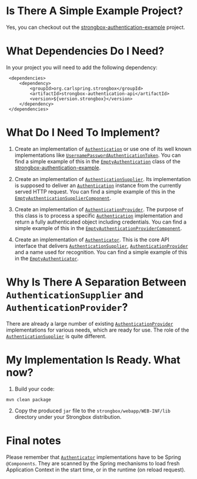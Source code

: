 # Is There A Simple Example Project?

Yes, you can checkout out the [strongbox-authentication-example](https://github.com/strongbox/strongbox-authentication-example) project.

# What Dependencies Do I Need?

In your project you will need to add the following dependency:

     <dependencies>
         <dependency>
             <groupId>org.carlspring.strongbox</groupId>
             <artifactId>strongbox-authentication-api</artifactId>
             <version>${version.strongbox}</version>
         </dependency>
     </dependencies>

# What Do I Need To Implement?

1. Create an implementation of [`Authentication`](https://github.com/spring-projects/spring-security/blob/master/core/src/main/java/org/springframework/security/core/Authentication.java) or use one of its well known implementations like [`UsernamePasswordAuthenticationToken`](https://github.com/spring-projects/spring-security/blob/master/core/src/main/java/org/springframework/security/authentication/UsernamePasswordAuthenticationToken.java). You can find a simple example of this in the [`EmptyAuthentication`](https://github.com/carlspring/strongbox-authentication-example/blob/master/src/main/java/org/carlspring/strongbox/authentication/impl/example/EmptyAuthentication.java) class of the [strongbox-authentication-example](https://github.com/strongbox/strongbox-authentication-example). 

2. Create an implementation of [`AuthenticationSupplier`](https://github.com/strongbox/strongbox/blob/master/strongbox-authentication-api/src/main/java/org/carlspring/strongbox/authentication/api/AuthenticationSupplier.java). Its implementation is supposed to deliver an [`Authentication`](https://github.com/spring-projects/spring-security/blob/master/core/src/main/java/org/springframework/security/core/Authentication.java) instance from the currently served HTTP request. You can find a simple example of this in the [`EmptyAuthenticationSupplierComponent`](https://github.com/strongbox/strongbox-authentication-example/blob/master/src/main/java/org/carlspring/strongbox/authentication/impl/example/EmptyAuthenticationSupplierComponent.java).

3. Create an implementation of [`AuthenticationProvider`](https://github.com/spring-projects/spring-security/blob/master/core/src/main/java/org/springframework/security/authentication/AuthenticationProvider.java). The purpose of this class is to process a specific [`Authentication`](https://github.com/spring-projects/spring-security/blob/master/core/src/main/java/org/springframework/security/core/Authentication.java) implementation and return a fully authenticated object including credentials. You can find a simple example of this in the [`EmptyAuthenticationProviderComponent`](https://github.com/strongbox/strongbox-authentication-example/blob/master/src/main/java/org/carlspring/strongbox/authentication/impl/example/EmptyAuthenticationProviderComponent.java).

4. Create an implementation of [`Authenticator`](https://github.com/strongbox/strongbox/blob/master/strongbox-authentication-api/src/main/java/org/carlspring/strongbox/authentication/api/Authenticator.java). This is the core API interface that delivers [`AuthenticationSupplier`](https://github.com/strongbox/strongbox/blob/master/strongbox-authentication-api/src/main/java/org/carlspring/strongbox/authentication/api/AuthenticationSupplier.java), [`AuthenticationProvider`](https://github.com/spring-projects/spring-security/blob/master/core/src/main/java/org/springframework/security/authentication/AuthenticationProvider.java) and a name used for recognition. You can find a simple example of this in the [`EmptyAuthenticator`](https://github.com/strongbox/strongbox-authentication-example/blob/master/src/main/java/org/carlspring/strongbox/authentication/impl/example/EmptyAuthenticator.java).

# Why Is There A Separation Between `AuthenticationSupplier` and `AuthenticationProvider`?

There are already a large number of existing [`AuthenticationProvider`](http://docs.spring.io/spring-security/site/docs/current/apidocs/org/springframework/security/authentication/AuthenticationProvider.html) implementations for various needs, which are ready for use. The role of the [`AuthenticationSupplier`](https://github.com/strongbox/strongbox/blob/master/strongbox-authentication-api/src/main/java/org/carlspring/strongbox/authentication/api/AuthenticationSupplier.java) is quite different.

# My Implementation Is Ready. What now?

1. Build your code:

```
mvn clean package
```

2. Copy the produced `jar` file to the `strongbox/webapp/WEB-INF/lib` directory under your Strongbox distribution.

# Final notes

Please remember that [`Authenticator`](https://github.com/strongbox/strongbox/blob/master/strongbox-authentication-api/src/main/java/org/carlspring/strongbox/authentication/api/Authenticator.java) implementations have to be Spring `@Components`. They are scanned by the Spring mechanisms to load fresh Application Context in the start time, or in the runtime (on reload request).
